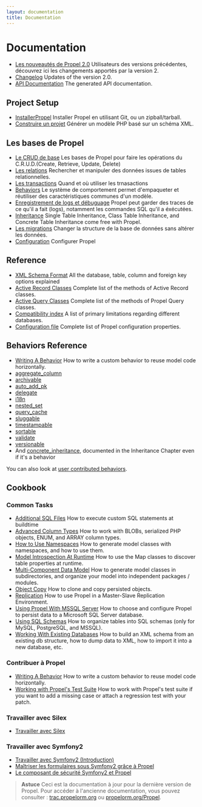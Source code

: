 ```yaml
---
layout: documentation
title: Documentation
---
```



# Documentation #

 * [Les nouveautés de Propel 2.0](whats-new.html) Utilisateurs des versions précédentes, découvrez ici les changements apportés par la version 2.
 * [Changelog](https://github.com/propelorm/Propel2/blob/master/UPDATE.md) Updates of the version 2.0.
 * [API Documentation](http://api.propelorm.org/) The generated API documentation.

## Project Setup ##

 * [InstallerPropel](01-installation.html) Installer Propel en utilisant Git, ou un zipball/tarball.
 * [Construire un projet](02-buildtime.html) Générer un modèle PHP basé sur un schéma XML.

## Les bases de Propel ##

* [Le CRUD de base](03-basic-crud.html) Les bases de Propel pour faire les opérations du C.R.U.D.(Create, Retrieve, Update, Delete)
* [Les relations](04-relationships.html) Rechercher et manipuler des données issues de tables relationnelles.
* [Les transactions](05-transactions.html) Quand et où utiliser les trnasactions
* [Behaviors](06-behaviors.html) Le système de comportement permet d'empaqueter et réutiliser des caractéristiques communes d'un modèle.
* [Enregistrement de logs et débuguage](07-logging.html) Propel peut garder des traces de ce qu'il a fait (logs), notamment les commandes SQL qu'il a éxécutées.
* [Inheritance](08-inheritance.html) Single Table Inheritance, Class Table Inheritance, and Concrete Table Inheritance come free with Propel.
* [Les migrations](09-migrations.html) Changer la structure de la base de données sans altérer les données.
* [Configuration](10-configuration.html) Configurer Propel

## Reference ##

* [XML Schema Format](/documentation/reference/schema.html) All the database, table, column and foreign key options explained
* [Active Record Classes](/documentation/reference/active-record.html) Complete list of the methods of Active Record classes.
* [Active Query Classes](/documentation/reference/model-criteria.html) Complete list of the methods of Propel Query classes.
* [Compatibility index](/documentation/reference/compatibility-index.html) A list of primary limitations regarding different databases.
* [Configuration file](/documentation/reference/configuration-file.html) Complete list of Propel configuration properties.


## Behaviors Reference ##

* [Writing A Behavior](/documentation/cookbook/writing-behavior.html) How to write a custom behavior to reuse model code horizontally.
* [aggregate_column](/documentation/behaviors/aggregate-column.html)
* [archivable](/documentation/behaviors/archivable.html)
* [auto_add_pk](/documentation/behaviors/auto-add-pk.html)
* [delegate](/documentation/behaviors/delegate.html)
* [i18n](/documentation/behaviors/i18n.html)
* [nested_set](/documentation/behaviors/nested-set.html)
* [query_cache](/documentation/behaviors/query-cache.html)
* [sluggable](/documentation/behaviors/sluggable.html)
* [timestampable](/documentation/behaviors/timestampable.html)
* [sortable](/documentation/behaviors/sortable.html)
* [validate](/documentation/behaviors/validate.html)
* [versionable](/documentation/behaviors/versionable.html)
* And [concrete_inheritance](08-inheritance.html), documented in the Inheritance Chapter even if it's a behavior

You can also look at [user contributed behaviors](../documentation/cookbook/user-contributed-behaviors.html).

## Cookbook ##

### Common Tasks ###

* [Additional SQL Files](/documentation/cookbook/adding-additional-sql-files.html) How to execute custom SQL statements at buildtime
* [Advanced Column Types](/documentation/cookbook/working-with-advanced-column-types.html) How to work with BLOBs, serialized PHP objects, ENUM, and ARRAY column types.
* [How to Use Namespaces](/documentation/cookbook/namespaces.html) How to generate model classes with namespaces, and how to use them.
* [Model Introspection At Runtime](/documentation/cookbook/runtime-introspection.html) How to use the Map classes to discover table properties at runtime.
* [Multi-Component Data Model](/documentation/cookbook/multi-component-data-model.html) How to generate model classes in subdirectories, and organize your model into independent packages / modules.
* [Object Copy](/documentation/cookbook/copying-persisted-objects.html) How to clone and copy persisted objects.
* [Replication](/documentation/cookbook/replication.html) How to use Propel in a Master-Slave Replication Environment.
* [Using Propel With MSSQL Server](/documentation/cookbook/using-mssql-server.html) How to choose and configure Propel to persist data to a Microsoft SQL Server database.
* [Using SQL Schemas](/documentation/cookbook/using-sql-schemas.html) How to organize tables into SQL schemas (only for MySQL, PostgreSQL, and MSSQL).
* [Working With Existing Databases](/documentation/cookbook/working-with-existing-databases.html) How to build an XML schema from an existing db structure, how to dump data to XML, how to import it into a new database, etc.

### Contribuer à Propel ###

* [Writing A Behavior](/documentation/cookbook/writing-behavior.html) How to write a custom behavior to reuse model code horizontally.
* [Working with Propel's Test Suite](/documentation/cookbook/working-with-test-suite.html) How to work with Propel's test suite if you want to add a missing case or attach a regression test with your patch.

### Travailler avec Silex ###

* [Travailler avec Silex](/documentation/cookbook/silex/working-with-silex.html)

### Travailler avec Symfony2 ###

* [Travailler avec Symfony2 (Introduction)](/documentation/cookbook/symfony2/working-with-symfony2.html)
* [Maîtriser les formulaires sous Symfony2 grâce à Propel](/documentation/cookbook/symfony2/mastering-symfony2-forms-with-propel.html)
* [Le composant de sécurité Symfony2 et Propel](/documentation/cookbook/symfony2/the-symfony2-security-component-and-propel.html)

>**Astuce** Ceci est la documentation à jour pour la dernière version de Propel.
> Pour accéder à l'ancienne documentation, vous pouvez consulter :
[trac.propelorm.org](http://trac.propelorm.org) ou
[propelorm.org/Propel](http://propelorm.org/Propel/).
